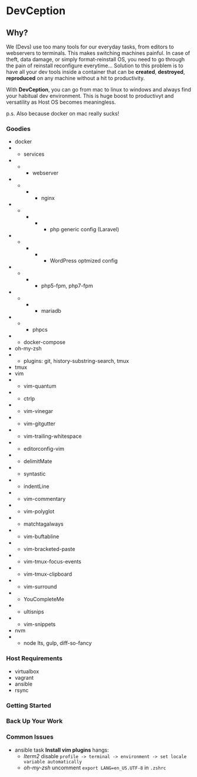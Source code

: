 # DevCeption

## Why?
We (Devs) use too many tools for our everyday tasks, from editors to webservers to terminals. This makes switching machines painful. In case of theft, data damage, or simply format-reinstall OS, you need to go through the pain of reinstall reconfigure everytime... Solution to this problem is to have all your dev tools inside a container that can be **created**, **destroyed**, **reproduced** on any machine without a hit to productivity.

With **DevCeption**, you can go from mac to linux to windows and always find your habitual dev environment. This is huge boost to productivyt and versatility as Host OS becomes meaningless.

p.s. Also because docker on mac really sucks!

### Goodies

- docker
- - services
- - - webserver
- - - - nginx
- - - - - php generic config (Laravel)
- - - - - WordPress optmized config
- - - - php5-fpm, php7-fpm
- - - - mariadb
- - - phpcs
- - docker-compose
- oh-my-zsh
- - plugins: git, history-substring-search, tmux
- tmux
- vim
- - vim-quantum
- - ctrlp
- - vim-vinegar
- - vim-gitgutter
- - vim-trailing-whitespace
- - editorconfig-vim
- - delimitMate
- - syntastic
- - indentLine
- - vim-commentary
- - vim-polyglot
- - matchtagalways
- - vim-buftabline
- - vim-bracketed-paste
- - vim-tmux-focus-events
- - vim-tmux-clipboard
- - vim-surround
- - YouCompleteMe
- - ultisnips
- - vim-snippets
- nvm
- - node lts, gulp, diff-so-fancy

### Host Requirements

- virtualbox
- vagrant
- ansible
- rsync

### Getting Started

### Back Up Your Work

### Common Issues

- ansible task **Install vim plugins** hangs:
  - *Iterm2* disable `profile -> terminal -> environment -> set locale variable automatically`
  - *oh-my-zsh* uncomment `export LANG=en_US.UTF-8` in `.zshrc` 
